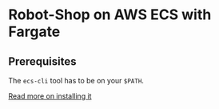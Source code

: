 # Robot-Shop on AWS ECS with Fargate

## Prerequisites

The `ecs-cli` tool has to be on your `$PATH`.

[Read more on installing it](https://docs.aws.amazon.com/AmazonECS/latest/developerguide/ECS_CLI_installation.html)

